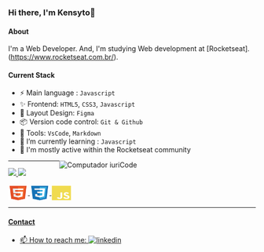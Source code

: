 ### Hi there, I'm Kensyto👋

#### About
I'm a Web Developer. And, I'm studying Web development at [Rocketseat].(https://www.rocketseat.com.br/).

#### Current Stack
- ⚡️ Main language : `Javascript`
- ✨ Frontend: `HTML5`, `CSS3`, `Javascript`
- 🎨 Layout Design: `Figma`
- 📦️ Version code control: `Git & Github`
- 🔧 Tools: `VsCode`, `Markdown`
- 🌱 I’m currently learning : `Javascript`
- 🚀 I'm mostly active within the Rocketseat community

<img src="https://raw.githubusercontent.com/MicaelliMedeiros/micaellimedeiros/master/image/computer-illustration.png" min-width="400px" max-width="400px" width="400px" align="right" alt="Computador iuriCode">

---
<div>
  <a href="https://github.com/kensyto">
  <img height="180em" src="https://github-readme-stats.vercel.app/api?username=kensyto&show_icons=true&theme=dracula&include_all_commits=true&count_private=true"/>
  <img height="180em" src="https://github-readme-stats.vercel.app/api/top-langs/?username=kensyto&layout=compact&langs_count=16&theme=dracula"/>
</div>

<div style="display: inline_block"><br>
  <img align="center" alt="ken-HTML" height="30" width="40" src="https://raw.githubusercontent.com/devicons/devicon/master/icons/html5/html5-original.svg">
  <img align="center" alt="ken-CSS" height="30" width="40" src="https://raw.githubusercontent.com/devicons/devicon/master/icons/css3/css3-original.svg">
  <img align="center" alt="ken-Js" height="30" width="40" src="https://raw.githubusercontent.com/devicons/devicon/master/icons/javascript/javascript-plain.svg">
  
          
</div>

---
#### Contact

- 📫 How to reach me: [![linkedin](https://img.shields.io/badge/linkedin-0A66C2?style=for-the-badge&logo=linkedin&logoColor=white)](https://www.linkedin.com/in/kensytokb)
